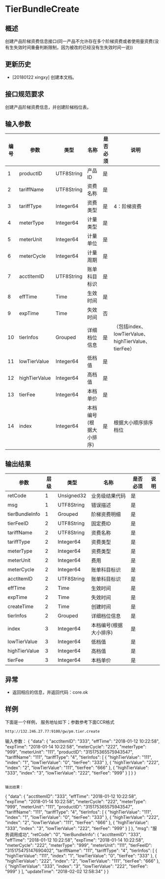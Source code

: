 # TierBundleCreate

## 概述

创建产品阶梯资费信息接口(同一产品不允许存在多个阶梯资费或者使用量资费(没有生失效时间重叠判断限制，因为被改的已经没有生失效时间一说))


## 更新历史

 - [20180122 xingxy] 创建本文档。
## 接口规范要求
创建产品阶梯资费信息，并创建阶梯档位表。

## 输入参数

| 编号 | 参数 | 类型 | 名称 | 是否必须 |说明 |
| ---- | ---- | ---- | ---- | ---- | ---- |
| 1 | productID | UTF8String| 产品ID | 是 | |
| 2 | tariffName | UTF8String| 资费名称 | 是 | |
| 3 | tariffType | Integer64| 资费类型 | 是 | 4：阶梯资费|
| 4 | meterType | Integer64| 计量类型 | 是 | |
| 5 | meterUnit | Integer64| 计量单位 | 是 | |
| 6 | meterCycle | Integer64| 计量周期 | 是 | |
| 7 | acctItemID | UTF8String| 账单科目标识 | 是 | |
| 8 | effTime | Time| 生效时间 | 是 | |
| 9 | expTime | Time| 失效时间 | 否 | |
| 10 | tierInfos | Grouped| 详细档位信息 | 是 | （包括index、lowTierValue、highTierValue、tierFee）|
| 11 | lowTierValue | Integer64| 低档值 | 是 | |
| 12 | highTierValue | Integer64| 高档值 | 是 | |
| 13 | tierFee | Integer64| 本档单价 | 是 | |
| 14 | index | Integer64| 本档编号(根据大小排序) | 是 | 根据大小顺序排序档位 |


## 输出结果
| 参数 | 层级 | 类型 | 名称 | 是否必须 |说明 |
| ---- | ---- | ---- | ---- | ---- | ---- 
| retCode | 1 | Unsigned32 | 业务级结果代码 | 是 | |
| msg | 1 | UTF8String | 错误描述 | 是 | |
| tierBundleInfo | 1 | Grouped | 阶梯资费明细 | 是 | |
| tierFeeID | 2 | UTF8String | 固定费ID | 是 | |
| tariffName | 2 | UTF8String | 资费名称 | 是 | |
| tariffType | 2 | Integer64 | 资费类型 | 是 | |
| meterType | 2 | Integer64 | 资费类型 | 是 | |
| meterUnit | 2 | Integer64 | 费用 | 是 | |
| meterCycle | 2 | Integer64 | 账单科目标识 | 是 | |
| acctItemID | 2 | UTF8String | 账单科目标识 | 是 | |
| effTime | 2 | Time | 生效时间 | 是 | |
| expTime | 2 | Time | 失效时间 | 是 | |
| createTime | 2 | Time | 创建时间 | 是 | |
| tierInfos | 2 | Grouped | 详细档位信息 | 是 | |
| index | 3 | Integer64 | 本档编号(根据大小排序) | 是 | |
| lowTierValue | 3 | Integer64 | 低档值 | 是 | |
| highTierValue | 3 | Integer64 | 高档值 | 是 | |
| tierFee | 3 | Integer64 | 本档单价 | 是 | |
## 异常
 * 返回相应的信息，并返回代码：core.ok
 
## 样例

下面是一个样例，
服务地址如下；参数参考下面CCR格式
```
http://132.246.27.77:9100/gw/pm.tier.create
```

输入参数：
{
"data":           {
                    "acctItemID": "333",
                    "effTime": "2018-01-12 10:22:58",
                    "expTime": "2018-01-14 10:22:58",
                    "meterCycle": "222",
                    "meterType": "999",
                    "meterUnit": "111",
                    "productID": "315175365575943547",
                    "tariffName": "111",
                    "tariffType": "4",
                    "tierInfos":                     [
                                                            {
                                        "highTierValue": "111",
                                        "index": "1",
                                        "lowTierValue": "0",
                                        "tierFee": "333"
                              },
                                                            {
                                        "highTierValue": "222",
                                        "index": "2",
                                        "lowTierValue": "111",
                                        "tierFee": "666"
                              },
                                                            {
                                        "highTierValue": "333",
                                        "index": "3",
                                        "lowTierValue": "222",
                                        "tierFee": "999"
                              }
                    ]
          }
}
```

输出结果：
```
{
          "data":           {
                    "acctItemID": "333",
                    "effTime": "2018-01-12 10:22:58",
                    "expTime": "2018-01-14 10:22:58",
                    "meterCycle": "222",
                    "meterType": "999",
                    "meterUnit": "111",
                    "productID": "315175365575943547",
                    "tariffName": "111",
                    "tariffType": "4",
                    "tierInfos":                     [
                                                            {
                                        "highTierValue": "111",
                                        "index": "1",
                                        "lowTierValue": "0",
                                        "tierFee": "333"
                              },
                                                            {
                                        "highTierValue": "222",
                                        "index": "2",
                                        "lowTierValue": "111",
                                        "tierFee": "666"
                              },
                                                            {
                                        "highTierValue": "333",
                                        "index": "3",
                                        "lowTierValue": "222",
                                        "tierFee": "999"
                              }
                    ]
          },
          "msg": "服务调用成功",
          "retCode": "0",
          "tierBundleInfo":           {
                    "acctItemID": "333",
                    "effTime": "2018-01-12 10:22:58",
                    "expTime": "2018-01-14 10:22:58",
                    "meterCycle": "222",
                    "meterType": "999",
                    "meterUnit": "111",
                    "tierFeeID": "315175475147690402",
                    "tariffName": "111",
                    "tariffType": "4",
                    "tierInfos":                     [
                                                            {
                                        "highTierValue": "111",
                                        "index": "1",
                                        "lowTierValue": "0",
                                        "tierFee": "333"
                              },
                                                            {
                                        "highTierValue": "222",
                                        "index": "2",
                                        "lowTierValue": "111",
                                        "tierFee": "666"
                              },
                                                            {
                                        "highTierValue": "333",
                                        "index": "3",
                                        "lowTierValue": "222",
                                        "tierFee": "999"
                              }
                    ],
                    "updateTime": "2018-02-02 12:58:34"
          }
}
```



